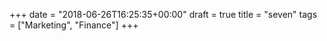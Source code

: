 +++
date = "2018-06-26T16:25:35+00:00"
draft = true
title = "seven"
tags = ["Marketing", "Finance"]
+++
